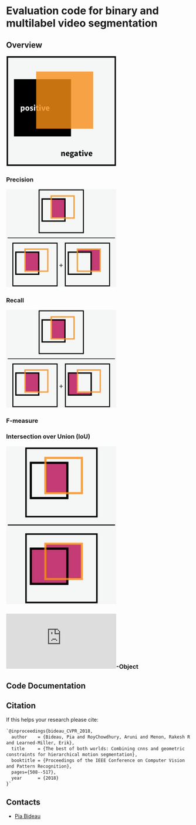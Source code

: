 # Evaluation code for binary and multilabel video segmentation

## Overview
<img src="/images/accuracy-measures.png" width="300">

### Precision
<img src="/images/accuracy-measures-P.png" width="300">

### Recall
<img src="/images/accuracy-measures-R.png" width="300">

### F-measure

### Intersection over Union (IoU)
<img src="/images/accuracy-measures-IoU.png" width="300">

### ![Delta](https://latex.codecogs.com/gif.latex?%5Clarge%20%5CDelta)-Object

## Code Documentation

## Citation
If this helps your research please cite:

    `@inproceedings{bideau_CVPR_2018,
      author    = {Bideau, Pia and RoyChowdhury, Aruni and Menon, Rakesh R and Learned-Miller, Erik},
      title     = {The best of both worlds: Combining cnns and geometric constraints for hierarchical motion segmentation},
      booktitle = {Proceedings of the IEEE Conference on Computer Vision and Pattern Recognition},
      pages={508--517},
      year      = {2018}
    }`

## Contacts
- [Pia Bideau](https://people.cs.umass.edu/~pbideau/)
